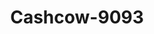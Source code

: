 ---
f_zip-code: 83401
f_state-code: ID
title: Cashcow-9093
f_phone: 208-552-1818
f_city-only: Idaho Falls
f_address: 165 N Holmes Ave Idaho Falls
f_location-unique-id: '9093'
slug: cashcow-9093
updated-on: '2024-05-30T13:46:58.046Z'
created-on: '2024-05-30T13:36:59.803Z'
published-on: '2024-05-30T13:54:32.469Z'
f_city-state: cms/city/idaho-falls-id.md
f_company: cms/company/cashcow.md
f_state: cms/state/idaho.md
layout: '[payday-loan].html'
tags: payday-loan
---
